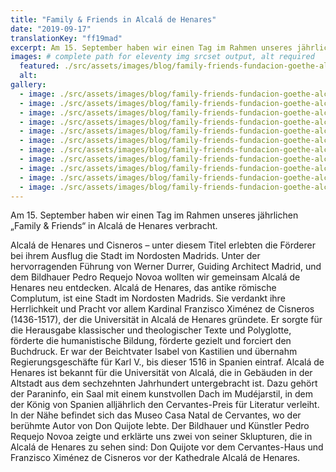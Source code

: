 ```yaml
---
title: "Family & Friends in Alcalá de Henares"
date: "2019-09-17"
translationKey: "ff19mad"
excerpt: Am 15. September haben wir einen Tag im Rahmen unseres jährlichen „Family & Friends“ in Alcalá de Henares verbracht.
images: # complete path for eleventy img srcset output, alt required
  featured: ./src/assets/images/blog/family-friends-fundacion-goethe-alcala-henares-2019-11.jpg
  alt:
gallery:
  - image: ./src/assets/images/blog/family-friends-fundacion-goethe-alcala-henares-2019-2.jpg
  - image: ./src/assets/images/blog/family-friends-fundacion-goethe-alcala-henares-2019-4.jpg
  - image: ./src/assets/images/blog/family-friends-fundacion-goethe-alcala-henares-2019-5.jpg
  - image: ./src/assets/images/blog/family-friends-fundacion-goethe-alcala-henares-2019-7.jpg
  - image: ./src/assets/images/blog/family-friends-fundacion-goethe-alcala-henares-2019-10.jpg
  - image: ./src/assets/images/blog/family-friends-fundacion-goethe-alcala-henares-2019-11.jpg
  - image: ./src/assets/images/blog/family-friends-fundacion-goethe-alcala-henares-2019-12.jpg
  - image: ./src/assets/images/blog/family-friends-fundacion-goethe-alcala-henares-2019-14.jpg
  - image: ./src/assets/images/blog/family-friends-fundacion-goethe-alcala-henares-2019-15.jpg
  - image: ./src/assets/images/blog/family-friends-fundacion-goethe-alcala-henares-2019-16.jpg
  - image: ./src/assets/images/blog/family-friends-fundacion-goethe-alcala-henares-2019-21.jpg
---
```


Am 15. September haben wir einen Tag im Rahmen unseres jährlichen „Family & Friends“ in Alcalá de Henares verbracht.

Alcalá de Henares und Cisneros – unter diesem Titel erlebten die Förderer bei ihrem Ausflug die Stadt im Nordosten Madrids. Unter der hervorragenden Führung von Werner Durrer, Guiding Architect Madrid, und dem Bildhauer Pedro Requejo Novoa wollten wir gemeinsam Alcalá de Henares neu entdecken. Alcalá de Henares, das antike römische Complutum, ist eine Stadt im Nordosten Madrids. Sie verdankt ihre Herrlichkeit und Pracht vor allem Kardinal Franzisco Ximénez de Cisneros (1436-1517), der die Universität in Alcalá de Henares gründete. Er sorgte für die Herausgabe klassischer und theologischer Texte und Polyglotte, förderte die humanistische Bildung, förderte gezielt und forciert den Buchdruck. Er war der Beichtvater Isabel von Kastilien und übernahm Regierungsgeschäfte für Karl V., bis dieser 1516 in Spanien eintraf. Alcalá de Henares ist bekannt für die Universität von Alcalá, die in Gebäuden in der Altstadt aus dem sechzehnten Jahrhundert untergebracht ist. Dazu gehört der Paraninfo, ein Saal mit einem kunstvollen Dach im Mudéjarstil, in dem der König von Spanien alljährlich den Cervantes-Preis für Literatur verleiht. In der Nähe befindet sich das Museo Casa Natal de Cervantes, wo der berühmte Autor von Don Quijote lebte. Der Bildhauer und Künstler Pedro Requejo Novoa zeigte und erklärte uns zwei von seiner Sklupturen, die in Alcalá de Henares zu sehen sind: Don Quijote vor dem Cervantes-Haus und Franzisco Ximénez de Cisneros vor der Kathedrale Alcalá de Henares.
